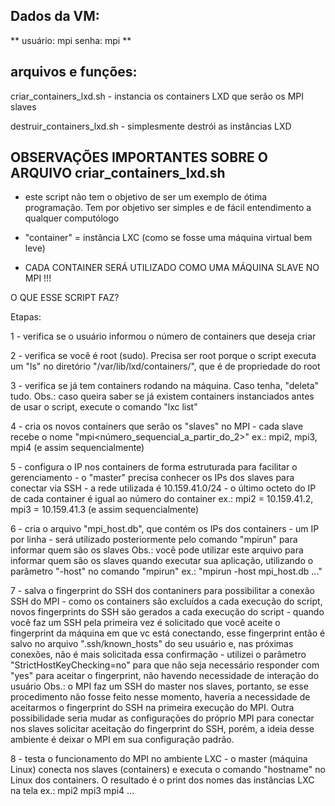 ## Dados da VM:
  ** usuário: mpi
     senha: mpi **
  
## arquivos e funções:
  criar_containers_lxd.sh
    - instancia os containers LXD que serão os MPI slaves
    
  destruir_containers_lxd.sh
    - simplesmente destrói as instâncias LXD    

## OBSERVAÇÕES IMPORTANTES SOBRE O ARQUIVO criar_containers_lxd.sh

 - este script não tem o objetivo de ser um exemplo de ótima programação. Tem por objetivo
   ser simples e de fácil entendimento a qualquer computólogo

 - "container" = instância LXC (como se fosse uma máquina virtual bem leve)

 - CADA CONTAINER SERÁ UTILIZADO COMO UMA MÁQUINA SLAVE NO MPI !!!

 O QUE ESSE SCRIPT FAZ?

 Etapas:

 1 - verifica se o usuário informou o número de containers que deseja criar
 
 2 - verifica se você é root (sudo). Precisa ser root porque o script executa um "ls" no
     diretório "/var/lib/lxd/containers/", que é de propriedade do root

 3 - verifica se já tem containers rodando na máquina. Caso tenha, "deleta" tudo.
     Obs.: caso queira saber se já existem containers instanciados antes de usar o script,
           execute o comando "lxc list"

 4 - cria os novos containers que serão os "slaves" no MPI
     - cada slave recebe o nome "mpi<número_sequencial_a_partir_do_2>"
       ex.: mpi2, mpi3, mpi4 (e assim sequencialmente)

 5 - configura o IP nos containers de forma estruturada para facilitar o gerenciamento
     - o "master" precisa conhecer os IPs dos slaves para conectar via SSH
     - a rede utilizada é 10.159.41.0/24
     - o último octeto do IP de cada container é igual ao número do container
       ex.: mpi2 = 10.159.41.2, mpi3 = 10.159.41.3 (e assim sequencialmente)

 6 - cria o arquivo "mpi_host.db", que contém os IPs dos containers
     - um IP por linha
     - será utilizado posteriormente pelo comando "mpirun" para informar quem são os slaves
       Obs.: você pode utilizar este arquivo para informar quem são os slaves quando executar
             sua aplicação, utilizando o parâmetro "-host" no comando "mpirun"
             ex.: "mpirun -host mpi_host.db ..."
     
 7 - salva o fingerprint do SSH dos contaniners para possibilitar a conexão SSH do MPI
     - como os containers são excluídos a cada execução do script, novos fingerprints do SSH
       são gerados a cada execução do script
     - quando você faz um SSH pela primeira vez é solicitado que você aceite o fingerprint
       da máquina em que vc está conectando, esse fingerprint então é salvo no arquivo 
       ".ssh/known_hosts" do seu usuário e, nas próximas conexões, não é mais solicitada essa
       confirmação
     - utilizei o parâmetro "StrictHostKeyChecking=no" para que não seja necessário responder
       com "yes" para aceitar o fingerprint, não havendo necessidade de interação do usuário
       Obs.: o MPI faz um SSH do master nos slaves, portanto, se esse procedimento não fosse
             feito nesse momento, haveria a necessidade de aceitarmos o fingerprint do SSH
             na primeira execução do MPI.
             Outra possibilidade seria mudar as configurações do próprio MPI para conectar nos
             slaves solicitar aceitação do fingerprint do SSH, porém, a ideia desse ambiente é
             deixar o MPI em sua configuração padrão.

 8 - testa o funcionamento do MPI no ambiente LXC
     - o master (máquina Linux) conecta nos slaves (containers) e executa o comando "hostname"
       no Linux dos containers. O resultado é o print dos nomes das instâncias LXC na tela
       ex.: mpi2
            mpi3
            mpi4 ...
